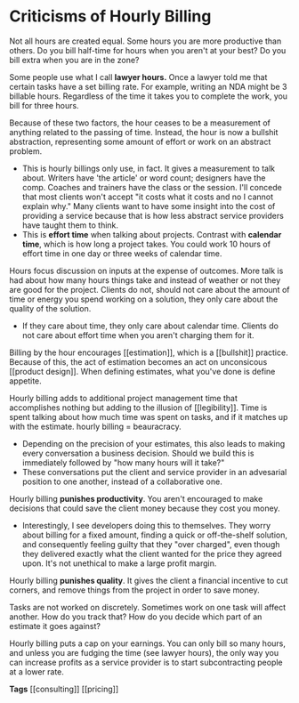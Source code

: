# Criticisms of Hourly Billing

Not all hours are created equal. Some hours you are more productive than others. Do you bill half-time for hours when you aren't at your best? Do you bill extra when you are in the zone? 

Some people use what I call **lawyer hours.** Once a lawyer told me that certain tasks have a set billing rate. For example, writing an NDA might be 3 billable hours. Regardless of the time it takes you to complete the work, you bill for three hours. 

Because of these two factors, the hour ceases to be a measurement of anything related to  the passing of time. Instead, the hour is now a bullshit abstraction, representing some amount of effort or work on an abstract problem. 

  - This is hourly billings only use, in fact. It gives a measurement to talk about. Writers have 'the article' or word count; designers have the comp. Coaches and trainers have the class or the session. I'll concede that most clients won't accept "it costs what it costs and no I cannot explain why." Many clients want to have some insight into the cost of providing a service because that is how less abstract service providers have taught them to think. 
  - This is **effort time** when talking about projects. Contrast with **calendar time**, which is how long a project takes. You could work 10 hours of effort time in one day or three weeks of calendar time. 

Hours focus discussion on inputs at the expense of outcomes. More talk is had about how many hours things take and instead of weather or not they are good for the project. Clients do not, should not care about the amount of time or energy you spend working on a solution, they only care about the quality of the solution. 
  - If they care about time, they only care about calendar time. Clients do not care about effort time when you aren't charging them for it.

Billing by the hour encourages [[estimation]], which is a [[bullshit]] practice. Because of this, the act of estimation becomes an act on unconsicous [[product design]]. When defining estimates, what you've done is define appetite. 

Hourly billing adds to additional project management time that accomplishes nothing but adding to the illusion of [[legibility]]. Time is spent talking about how much time was spent on tasks, and if it matches up with the estimate. hourly billing = beauracracy. 
  - Depending on the precision of your estimates, this also leads to making every conversation a business decision. Should we build this is immediately followed by "how many hours will it take?" 
  - These conversations put the client and service provider in an advesarial position to one another, instead of a collaborative one.

Hourly billing **punishes productivity**. You aren't encouraged to make decisions that could save the client money because they cost you money. 
  - Interestingly, I see developers doing this to themselves. They worry about billing for a fixed amount, finding a quick or off-the-shelf solution, and consequently feeling guilty that they "over charged", even though they delivered exactly what the client wanted for the price they agreed upon. It's not unethical to make a large profit margin.

Hourly billing **punishes quality**. It gives the client a financial incentive to cut corners, and remove things from the project in order to save money. 

Tasks are not worked on discretely. Sometimes work on one task will affect another. How do you track that? How do you decide which part of an estimate it goes against? 

Hourly billing puts a cap on your earnings. You can only bill so many hours, and unless you are fudging the time (see lawyer hours), the only way you can increase profits as a service provider is to start subcontracting people at a lower rate. 


**Tags** [[consulting]] [[pricing]]
